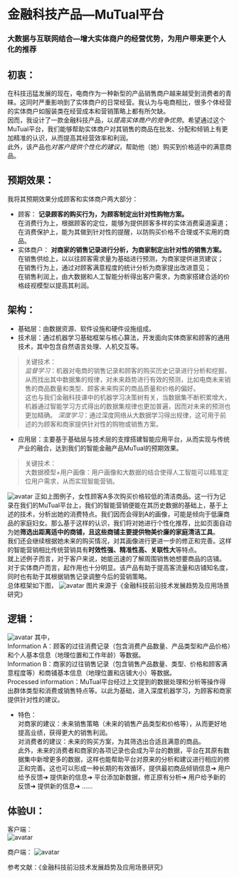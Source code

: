 
# 金融科技产品—MuTual平台
### 大数据与互联网结合—增大实体商户的经营优势，为用户带来更个人化的推荐
  
  
## 初衷：
在科技迅猛发展的现在，电商作为一种新型的产品销售商户越来越受到消费者的青睐。这同时严重影响到了实体商户的日常经营。我认为与电商相比，很多个体经营的实体商户如服装类在经营成本和营销策略上都有所欠缺。  
因而，我设计了一款金融科技产品，以*提高实体商户的竞争优势*。希望通过这个MuTual平台，我们能够帮助实体商户对其销售的商品在批发、分配和倾销上有更加精准的认识，从而提高其经营效率和利润。  
此外，该产品也*对客户提供个性化的建议*，帮助他（她）购买到价格适中的满意商品。  

## 预期效果：
我将其预期效果分成顾客和实体商户两大部分：
* 顾客：
**记录顾客的购买行为，为顾客制定出针对性购物方案。**  
在消费行为上，根据顾客的定位，能够为提供顾客多样的实体消费渠道渠道；  
在消费保护上，能为其做到针对性的提醒，以防购买价格不合理或不实用的商品。  
* 实体商户：
**对商家的销售记录进行分析，为商家制定出针对性的销售方案。**  
在销售供给上，以以往顾客需求量为基础进行预测，为商家提供进货建议；  
在销售行为上，通过对顾客满意程度的统计分析为商家提出改进意见；  
在销售利润上，由大数据和人工智能分析得出客户需求，为商家搭建合适的价格歧视模型以提高其利润。  

## 架构：
* 基础层：由数据资源、软件设施和硬件设施组成。  
* 技术层：通过机器学习基础框架与核心算法，开发面向实体商家和顾客的通用技术，其中包含自然语言处理、人机交互等。  
>关键技术：  
*监督学习*：机器对电商的销售记录和顾客的购买历史记录进行分析和挖掘，从而找出其中数据集的规律，对未来趋势进行有效的预测，比如电商未来销售的商品数量和类型、顾客未来购买的商品质量和价格的偏好。  
这也与我们金融科技课中的机器学习决策树有关，当数据集不断积累增大，机器通过智能学习方式得出的数据集规律也更加普遍，因而对未来的预测也更加精确。
*深度学习*：通过深度网络从大数据学习得出规律，这可用于前述的为顾客和商家提供针对性的购物或销售方案。  

* 应用层：主要基于基础层与技术层的支撑搭建智能应用平台，从而实现与传统产业的融合，达到我们的智能金融产品MuTual的预期效果。  
>关键技术：  
大数据模型+用户画像：用户画像和大数据的结合使得人工智能可以精准定位用户需求，从而实现智能营销。  

![avatar](https://github.com/SWUFE-labs/end-of-semester-assessment-41814032/blob/master/Desktop/pictrure/example.jpg)
正如上图例子，女性顾客A多次购买价格较低的清洁商品。这一行为记录在我们的MuTual平台上，我们的智能营销便能在其历史数据的基础上，基于上述的技术，分析出她的消费特点。我们因而会得到A的画像，可能是倾向于低廉商品的家庭妇女。那么基于这样的认识，我们将对她进行个性化推荐，比如页面自动为她**筛选出距离适中的商铺，且这些商铺主要提供物美价廉的家庭清洁工具**。  
我们还会继续根据她未来的购买情况，对其画像进行更进一步的修正和完善。这样的智能营销相比传统营销具有**时效性强、精准性高、关联性大**等特点。  
就上述例子而言，对于客户来说，她能迅速的了解周围销售她想要商品的店铺。  
对于实体商户而言，起作用也十分明显。该产品有助于提高客流量和店铺知名度，同时也有助于其根据销售记录调整今后的营销策略。  
总体框架如下图，
![avatar](https://github.com/SWUFE-labs/end-of-semester-assessment-41814032/blob/master/Desktop/pictrure/framework.jpg)
图片来源于《金融科技前沿技术发展趋势及应用场景研究》  
  

## 逻辑：
![avatar](https://github.com/SWUFE-labs/end-of-semester-assessment-41814032/blob/master/Desktop/pictrure/logic.jpg)
其中，  
Information A：顾客的过往消费记录（包含消费产品数量、产品类型和产品价格）和个人基本信息（地理位置和工作年龄）等数据。  
Information B：商家的过往销售记录（包含销售产品数量、类型、价格和顾客满意程度等）和商铺基本信息（地理位置和店铺大小）等数据。  
Processed information：MuTual平台经过上文提到的数据处理和分析等操作得出群体类型和消费或销售特点等。以此为基础，进入深度机器学习，为顾客和商家提供针对性的建议。  

* 特色：  
对商家的建议：未来销售策略（未来的销售产品类型和价格等），从而更好地提高业绩，获得更大的销售利润。  
对消费者的建议：未来的购买方案，为其筛选出合适且满意的商品。  
此外，未来的消费者和商家的各项记录也会成为平台的数据，平台在其原有数据集中新增更多的数据，这样也能帮助平台对原来的分析和建议进行相应的修正和完善。这也可以形成一种长期的有效循环，提供最初商品倾销信息➔ 用户给予反馈➔ 提供新的信息➔ 平台添加新数据，修正原有分析➔ 用户给予新的反馈➔ 提供新的信息➔ ……   

## 体验UI：
客户端：  
![avatar](https://github.com/SWUFE-labs/end-of-semester-assessment-41814032/blob/master/Desktop/pictrure/interact_buyer.jpg)
  
商户端：
![avatar](https://github.com/SWUFE-labs/end-of-semester-assessment-41814032/blob/master/Desktop/pictrure/interact_seller.jpg)
  
  
参考文献：《金融科技前沿技术发展趋势及应用场景研究》


```python

```

